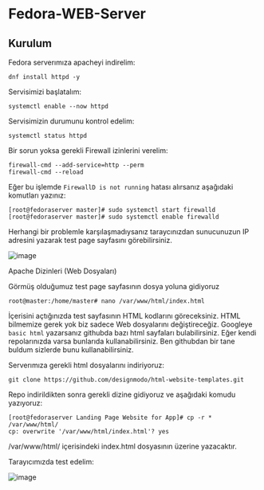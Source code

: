 # Fedora-WEB-Server

## Kurulum

Fedora serverımıza apacheyi indirelim:

```
dnf install httpd -y
```

Servisimizi başlatalım:

```
systemctl enable --now httpd
```

Servisimizin durumunu kontrol edelim:

```
systemctl status httpd
```

Bir sorun yoksa gerekli Firewall izinlerini verelim:

```
firewall-cmd --add-service=http --perm
firewall-cmd --reload
```

Eğer bu işlemde `FirewallD is not running` hatası alırsanız aşağıdaki komutları yazınız:

```
[root@fedoraserver master]# sudo systemctl start firewalld
[root@fedoraserver master]# sudo systemctl enable firewalld
```

Herhangi bir problemle karşılaşmadıysanız taraycınızdan sunucunuzun IP adresini yazarak test page sayfasını görebilirsiniz.

![image](https://github.com/ugurcomptech/Fedora-WEB-Server/assets/133202238/6ac75531-72c0-4942-93dc-70eac29915aa)

Apache Dizinleri (Web Dosyaları)

Görmüş olduğumuz test page sayfasının dosya yoluna gidiyoruz

```
root@master:/home/master# nano /var/www/html/index.html
```

İçerisini açtığınızda test sayfasının HTML kodlarını göreceksiniz. HTML bilmemize gerek yok biz sadece Web dosyalarını değiştireceğiz. Googleye `basic html` yazarsanız githubda bazı html sayfaları bulabilirsiniz. Eğer kendi repolarınızda varsa bunlarıda kullanabilirsiniz. Ben githubdan bir tane buldum sizlerde bunu kullanabilirsiniz.

Serverımıza gerekli html dosyalarını indiriyoruz:

```
git clone https://github.com/designmodo/html-website-templates.git
```

Repo indirildikten sonra gerekli dizine gidiyoruz ve aşağıdaki komudu yazıyoruz:

```
[root@fedoraserver Landing Page Website for App]# cp -r * /var/www/html/
cp: overwrite '/var/www/html/index.html'? yes
```

/var/www/html/ içerisindeki index.html dosyasının üzerine yazacaktır.


Tarayıcımızda test edelim:

![image](https://github.com/ugurcomptech/Fedora-WEB-Server/assets/133202238/eaaf7c86-1a2b-49f5-8fa0-b78b8f5381d7)





